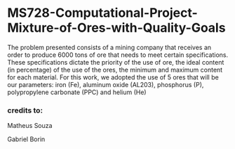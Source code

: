 # MS728-Computational-Project-Mixture-of-Ores-with-Quality-Goals
The problem presented consists of a mining company that receives an order to produce 6000 tons of ore that needs to meet certain specifications.
These specifications dictate the priority of the use of ore, the ideal content (in percentage) of the use of the ores, the minimum and maximum content for each material.
For this work, we adopted the use of 5 ores that will be our parameters: iron (Fe), aluminum oxide (AL203), phosphorus (P), polypropylene carbonate (PPC) and helium (He) 

### credits to:

Matheus Souza

Gabriel Borin
